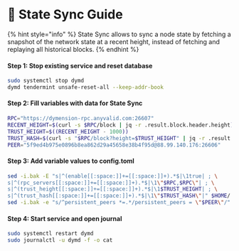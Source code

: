 # 🔌 State Sync Guide

{% hint style="info" %}
State Sync allows to sync a node state by fetching a snapshot of the network state at a recent height, instead of fetching and replaying all historical blocks.
{% endhint %}

#### Step 1: Stop existing service and reset database

```bash
sudo systemctl stop dymd
dymd tendermint unsafe-reset-all --keep-addr-book
```

#### Step 2: Fill variables with data for State Sync

```bash
RPC="https://dymension-rpc.anyvalid.com:26607"
RECENT_HEIGHT=$(curl -s $RPC/block | jq -r .result.block.header.height)
TRUST_HEIGHT=$((RECENT_HEIGHT - 1000))
TRUST_HASH=$(curl -s "$RPC/block?height=$TRUST_HEIGHT" | jq -r .result.block_id.hash)
PEER="5f9ed4b975e0896b8ea862d29a45658e38b4f95d@88.99.140.176:26606"
```

#### Step 3: Add variable values to config.toml

```bash
sed -i.bak -E "s|^(enable[[:space:]]+=[[:space:]]+).*$|\1true| ; \
s|^(rpc_servers[[:space:]]+=[[:space:]]+).*$|\1\"$RPC,$RPC\"| ; \
s|^(trust_height[[:space:]]+=[[:space:]]+).*$|\1$TRUST_HEIGHT| ; \
s|^(trust_hash[[:space:]]+=[[:space:]]+).*$|\1\"$TRUST_HASH\"|" $HOME/.dymension/config/config.toml
sed -i.bak -e "s/^persistent_peers *=.*/persistent_peers = \"$PEER\"/" $HOME/.dymension/config/config.toml
```

#### Step 4: Start service and open journal

```bash
sudo systemctl restart dymd
sudo journalctl -u dymd -f -o cat
```

